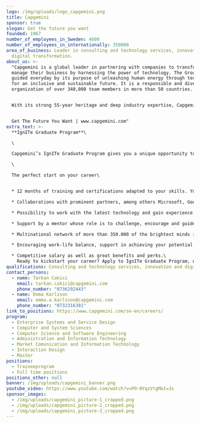 ```yaml
---
logo: /img/uploads/logo_capgemini.png
title: Capgemini
sponsor: true
slogan: Get the future you want
founded: 1967
number_of_employees_in_Sweden: 4600
number_of_employees_in_internationally: 350000
area_of_business: Leader in consulting and technology services, innovation and
  digital transformation.
about_us: >-
  "Capgemini is a global leader in partnering with companies to transform and
  manage their business by harnessing the power of technology. The Group is
  guided everyday by its purpose of unleashing human energy through technology
  for an inclusive and sustainable future. It is a responsible and diverse
  organization of over 340,000 team members in more than 50 countries. 


  With its strong 55-year heritage and deep industry expertise, Capgemini is trusted by its clients to address the entire breadth of their business needs, from strategy and design to operations, fueled by the fast evolving and innovative world of cloud, data, AI, connectivity, software, digital engineering and platforms. The Group reported in 2021 global revenues of €18 billion. 


  Get The Future You Want | www.capgemini.com"
extra_text: >-
  **IgnITe Graduate Program**\

  \

  Capgemini’s IgnITe Graduate Program gives you a unique opportunity to kick-start your career. It nurtures young talent and helps you make the most of your ideas and ambitions. During 12 months you will develop all the skills you need to succeed as a consultant.\

  \

  The perfect start on your career\


  * 12 months of training and certifications adapted to your skills. You will develop the consultant techniques you need to succeed in your career.\

  * Collaborations with prominent partners, among others Microsoft, Google, Amazon, SAP, Salesforce, Mulesoft, PEGA, Adobe and UIPath.\

  * Possibility to work with the latest technology and gain experience from various projects.\

  * Support by a mentor whose role is to challenge, encourage and guide you.\

  * Multinational network of more than 350.000 of the brightest minds in the industry to inspire you.\

  * Encouraging work-life balance, support in achieving your potential both inside and outside the office.\

  * Competitive salary as well as great benefits and perks.\
    Ready to kickstart your career? Apply to IgnITe Graduate Program, next start in September 2023. For more information visit: [IgnITe Graduate Program](<* https://www.capgemini.com/se-en/careers/career-paths/students-and-graduates/ignite-graduate-program/>)
qualifications: Consulting and technology services, innovation and digital transformation.
contact_persons:
  - name: Tarkan Cakici
    email: tarkan.cakici@capgemini.com
    phone_number: "0736292443"
  - name: Emma Karlsson
    email: emma.a.karlsson@capgemini.com
    phone_number: "0732316381"
link_to_positions: https://www.capgemini.com/se-en/careers/
program:
  - Enterprise Systems and Service Design
  - Computer and System Sciences
  - Computer Science and Software Engineering
  - Administration and Information Technology
  - Market Comunication and Information Technology
  - Interaction Design
  - Master
positions:
  - Traineeprogram
  - Full time positions
positions_other: null
banner: /img/uploads/capgemini_banner.png
youtube_video: https://www.youtube.com/watch?v=PO-0YqzVtgM&t=3s
sponsor_images:
  - /img/uploads/capgemini_picture-1_cropped.png
  - /img/uploads/capgemini_picture-2_cropped.png
  - /img/uploads/capgemini_picture-3_cropped.png
---
```

